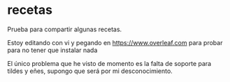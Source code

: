 # recetas
Prueba para compartir algunas recetas.

Estoy editando con vi y pegando en https://www.overleaf.com para probar para no tener que instalar nada

El único problema que he visto de momento es la falta de soporte para tildes y eñes, supongo que será por mi desconocimiento.
